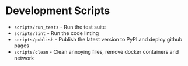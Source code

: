 # Development Scripts

* `scripts/run_tests` - Run the test suite
* `scripts/lint` - Run the code linting
* `scripts/publish` - Publish the latest version to PyPI and deploy github pages
* `scripts/clean` - Clean annoying files, remove docker containers and network
